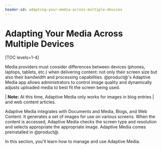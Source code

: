 ```yaml
---
header-id: adapting-your-media-across-multiple-devices
---
```


# Adapting Your Media Across Multiple Devices

[TOC levels=1-4]

Media providers must consider differences between devices (phones, laptops,
tablets, etc.) when delivering content: not only their screen size but also
their bandwidth and processing capabilities. @product@'s Adaptive Media app
allows administrators to control image quality and dynamically adjusts uploaded
media to best fit the screen being used. 

| **Note:** At this time, Adaptive Media only works for images in blog entries 
| and web content articles. 

Adaptive Media integrates with Documents and Media, Blogs, and Web Content. It
generates a set of images for use on various screens. When the content is
accessed, Adaptive Media checks the screen type and resolution and selects
appropriate the appropriate image. Adaptive Media comes preinstalled in 
@product@. 

In this section, you'll learn how to manage and use Adaptive Media. 
